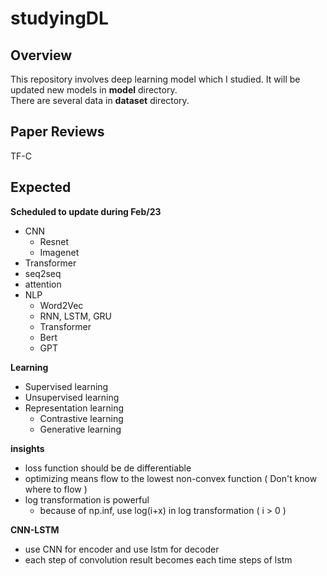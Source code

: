 # studyingDL

## Overview
  This repository involves deep learning model which I studied. It will be updated new models in **model** directory.   
  There are several data in **dataset** directory.
## Paper Reviews
  TF-C
  
  
## Expected  
  **Scheduled to update during Feb/23**
  * CNN
    * Resnet
    * Imagenet
  * Transformer
  * seq2seq
  * attention 
  * NLP
    * Word2Vec
    * RNN, LSTM, GRU
    * Transformer
    * Bert
    * GPT

**Learning**
  * Supervised learning
  * Unsupervised learning  
  * Representation learning
    * Contrastive learning
    * Generative learning

**insights**
  * loss function should be de differentiable
  * optimizing means flow to the lowest non-convex function ( Don't know where to flow )
  * log transformation is powerful
    * because of np.inf, use log(i+x) in log transformation ( i > 0 )
    
**CNN-LSTM**
  * use CNN for encoder and use lstm for decoder
  * each step of convolution result becomes each time steps of lstm
